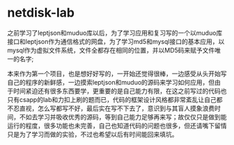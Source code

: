 # netdisk-lab
之前学习了leptjson和muduo库以后，为了学习应用和复习写的一个以muduo库接口和leptjson作为通信格式的网盘，为了学习md5和mysql接口的基本应用，以mysql作为虚拟文件系统，文件全都存在相同的位置，并以MD5码来赋予文件唯一的名字;


本来作为第一个项目，也是想好好写的，一开始还觉得很棒，一边感受从头开始写自己的程序的新鲜感，一边摸索leptjson和muduo的源码来学习如何应用，但由于时间紧迫还有很多东西要学，更重要的是自己能力有限，在这之前写过的代码也只有csapp的lab和力扣上刷的题而已，代码的框架设计风格都非常紊乱让自己都不忍直视，怎么写都写不好，最后实在写不下去了，意识到与其盲人摸象浪费时间，不如去学习并吸收优秀的源码，等到自己能力足够再来写；故仅仅只是做到能运行的程度，很多功能也未完善，自己也知道代码的问题也很多，但还请嘴下留情只是为了学习而做的实验，不过也希望以后有时间能回来填坑。
